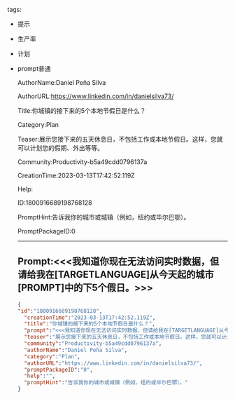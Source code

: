   tags: 
- 提示
- 生产率
- 计划
- prompt普通

  AuthorName:Daniel Peña Silva

  AuthorURL:https://www.linkedin.com/in/danielsilva73/

  Title:你城镇的接下来的5个本地节假日是什么？

  Category:Plan

  Teaser:展示您接下来的五天休息日，不包括工作或本地节假日。这样，您就可以计划您的假期、外出等等。

  Community:Productivity-b5a49cdd0796137a

  CreationTime:2023-03-13T17:42:52.119Z

  Help:

  ID:1800916689198768128

  PromptHint:告诉我你的城市或城镇（例如，纽约或毕尔巴鄂）。

  PromptPackageID:0

  ---

  ## Prompt:<<<我知道你现在无法访问实时数据，但请给我在[TARGETLANGUAGE]从今天起的城市[PROMPT]中的下5个假日。>>>

  ```json
  {
  "id":"1800916689198768128",
    "creationTime":"2023-03-13T17:42:52.119Z",
    "title":"你城镇的接下来的5个本地节假日是什么？",
    "prompt":"<<<我知道你现在无法访问实时数据，但请给我在[TARGETLANGUAGE]从今天起的城市[PROMPT]中的下5个假日。>>>",
    "teaser":"展示您接下来的五天休息日，不包括工作或本地节假日。这样，您就可以计划您的假期、外出等等。",
    "community":"Productivity-b5a49cdd0796137a",
    "authorName":"Daniel Peña Silva",
    "category":"Plan",
    "authorURL":"https://www.linkedin.com/in/danielsilva73/",
    "promptPackageID":"0",
    "help":"",
    "promptHint":"告诉我你的城市或城镇（例如，纽约或毕尔巴鄂）。"
  }
  ```
